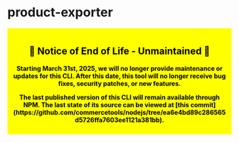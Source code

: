 # product-exporter

<div style="background-color: yellow; color: black; padding: 10px; text-align: center; font-weight: bold;">
  <h2>🚨 Notice of End of Life - Unmaintained 🚨</h2>
  <p>
    Starting March 31st, 2025, we will no longer provide maintenance or updates for this CLI. After this date, this tool will no longer receive bug fixes, security patches, or new features.
  </p>
  <p>
    The last published version of this CLI will remain available through NPM. The last state of its source can be viewed at [this commit](https://github.com/commercetools/nodejs/tree/ea6e4bd89c286565d5726ffa7603ee1121a381bb).
  </p>
</div>
